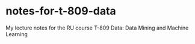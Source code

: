 notes-for-t-809-data
====================

My lecture notes for the RU course T-809 Data:  Data Mining and Machine Learning